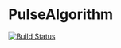 # PulseAlgorithm

[![Build Status](https://github.com/EstebanLeiva/PulseAlgorithm.jl/actions/workflows/CI.yml/badge.svg?branch=master)](https://github.com/EstebanLeiva/PulseAlgorithm.jl/actions/workflows/CI.yml?query=branch%3Amaster)
